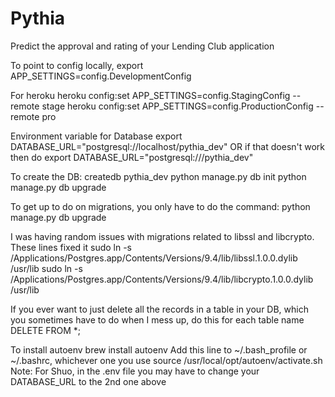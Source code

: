 # Pythia
Predict the approval and rating of your Lending Club application


To point to config locally,
  export APP_SETTINGS=config.DevelopmentConfig

For heroku
  heroku config:set APP_SETTINGS=config.StagingConfig --remote stage
  heroku config:set APP_SETTINGS=config.ProductionConfig --remote pro


Environment variable for Database
  export DATABASE_URL="postgresql://localhost/pythia_dev"
OR if that doesn't work then do
  export DATABASE_URL="postgresql:///pythia_dev"

To create the DB:
  createdb pythia_dev
  python manage.py db init
  python manage.py db upgrade


To get up to do on migrations, you only have to do the command:
   python manage.py db upgrade

I was having random issues with migrations related to libssl and libcrypto. These lines fixed it
  sudo ln -s /Applications/Postgres.app/Contents/Versions/9.4/lib/libssl.1.0.0.dylib /usr/lib
  sudo ln -s /Applications/Postgres.app/Contents/Versions/9.4/lib/libcrypto.1.0.0.dylib /usr/lib

If you ever want to just delete all the records in a table in your DB, which you sometimes have to do when I mess up, do this for each table name
   DELETE FROM <TABLENAME> *;

To install autoenv
   brew install autoenv
Add this line to ~/.bash_profile or ~/.bashrc, whichever one you use
    source /usr/local/opt/autoenv/activate.sh
Note: For Shuo, in the .env file you may have to change your DATABASE_URL to the 2nd one above

